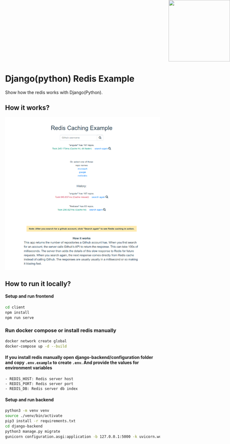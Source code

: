 
<div style="position: absolute; top: 0px; right: 0px;">
    <img width="200" height="200" src="https://redislabs.com/wp-content/uploads/2020/12/RedisLabs_Illustration_HomepageHero_v4.svg">
</div>

<div style="height: 150px"></div>

# Django(python) Redis Example

Show how the redis works with Django(Python).

## How it works?

![How it works](docs/screenshot001.png)

## How to run it locally?

#### Setup and run frontend

```sh
cd client
npm install
npm run serve
```

### Run docker compose or install redis manually
```sh
docker network create global
docker-compose up -d --build
```

#### If you install redis manually open django-backend/configuration folder and copy `.env.example` to create `.env`. And provide the values for environment variables
    - REDIS_HOST: Redis server host
    - REDIS_PORT: Redis server port
    - REDIS_DB: Redis server db index

#### Setup and run backend

``` sh
python3 -m venv venv
source ./venv/bin/activate
pip3 install -r requirements.txt
cd django-backend
python3 manage.py migrate
gunicorn configuration.asgi:application -b 127.0.0.1:5000 -k uvicorn.workers.UvicornWorker
```
